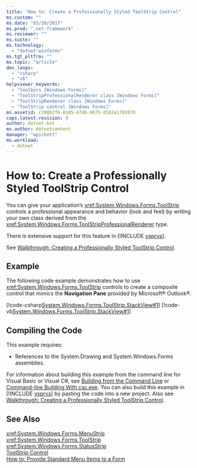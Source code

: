 ```yaml
---
title: "How to: Create a Professionally Styled ToolStrip Control"
ms.custom: ""
ms.date: "03/30/2017"
ms.prod: ".net-framework"
ms.reviewer: ""
ms.suite: ""
ms.technology: 
  - "dotnet-winforms"
ms.tgt_pltfrm: ""
ms.topic: "article"
dev_langs: 
  - "csharp"
  - "vb"
helpviewer_keywords: 
  - "toolbars [Windows Forms]"
  - "ToolStripProfessionalRenderer class [Windows Forms]"
  - "ToolStripRenderer class [Windows Forms]"
  - "ToolStrip control [Windows Forms]"
ms.assetid: c208b2f6-8105-474b-9075-d582e1792870
caps.latest.revision: 9
author: dotnet-bot
ms.author: dotnetcontent
manager: "wpickett"
ms.workload: 
  - dotnet
---
```

# How to: Create a Professionally Styled ToolStrip Control
You can give your application’s <xref:System.Windows.Forms.ToolStrip> controls a professional appearance and behavior (look and feel) by writing your own class derived from the <xref:System.Windows.Forms.ToolStripProfessionalRenderer> type.  
  
 There is extensive support for this feature in [!INCLUDE [vsprvs](../../../../includes/vsprvs-md.md)].  
  
 See [Walkthrough: Creating a Professionally Styled ToolStrip Control](../../../../docs/framework/winforms/controls/walkthrough-creating-a-professionally-styled-toolstrip-control.md).  
  
## Example  
 The following code example demonstrates how to use <xref:System.Windows.Forms.ToolStrip> controls to create a composite control that mimics the **Navigation Pane** provided by Microsoft® Outlook®.  
  
 [!code-csharp[System.Windows.Forms.ToolStrip.StackView#1](../../../../samples/snippets/csharp/VS_Snippets_Winforms/System.Windows.Forms.ToolStrip.StackView/CS/StackView.cs#1)]
 [!code-vb[System.Windows.Forms.ToolStrip.StackView#1](../../../../samples/snippets/visualbasic/VS_Snippets_Winforms/System.Windows.Forms.ToolStrip.StackView/VB/StackView.vb#1)]  
  
## Compiling the Code  
 This example requires:  
  
-   References to the System.Drawing and System.Windows.Forms assemblies.  
  
 For information about building this example from the command line for Visual Basic or Visual C#, see [Building from the Command Line](~/docs/visual-basic/reference/command-line-compiler/building-from-the-command-line.md) or [Command-line Building With csc.exe](~/docs/csharp/language-reference/compiler-options/command-line-building-with-csc-exe.md). You can also build this example in [!INCLUDE [vsprvs](../../../../includes/vsprvs-md.md)] by pasting the code into a new project.  Also see [Walkthrough: Creating a Professionally Styled ToolStrip Control](http://msdn.microsoft.com/library/ms233664\(v=vs.110\)).  
  
## See Also  
 <xref:System.Windows.Forms.MenuStrip>  
 <xref:System.Windows.Forms.ToolStrip>  
 <xref:System.Windows.Forms.StatusStrip>  
 [ToolStrip Control](../../../../docs/framework/winforms/controls/toolstrip-control-windows-forms.md)  
 [How to: Provide Standard Menu Items to a Form](../../../../docs/framework/winforms/controls/how-to-provide-standard-menu-items-to-a-form.md)
